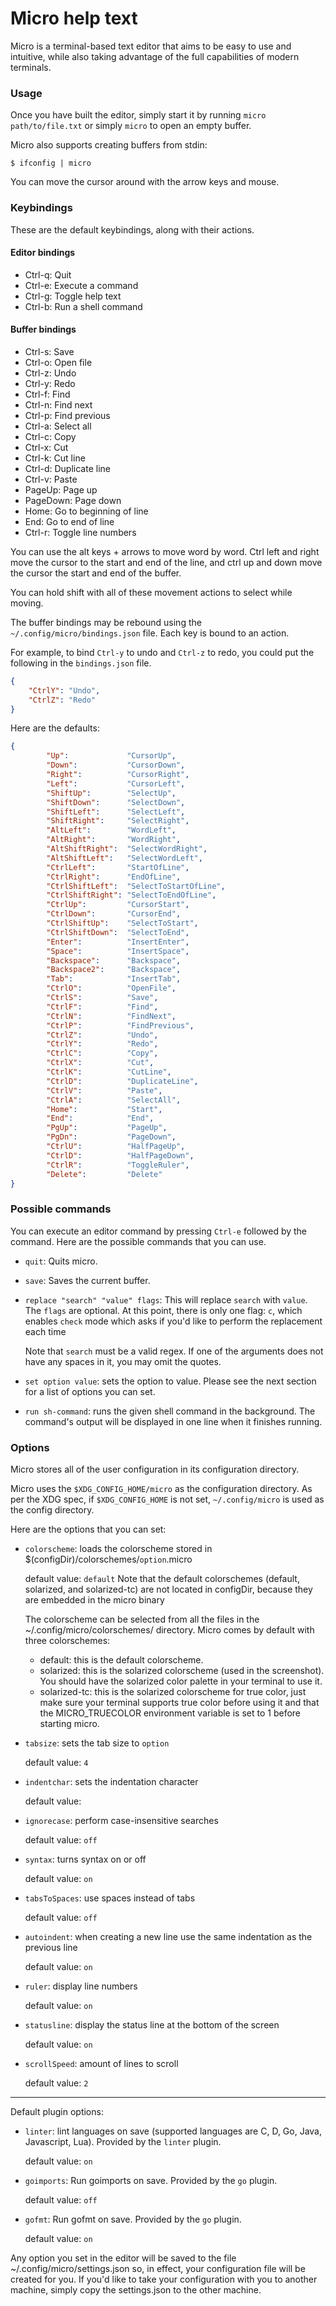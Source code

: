 # Micro help text

Micro is a terminal-based text editor that aims to be easy to use and intuitive, 
while also taking advantage of the full capabilities of modern terminals.

### Usage

Once you have built the editor, simply start it by running 
`micro path/to/file.txt` or simply `micro` to open an empty buffer.

Micro also supports creating buffers from stdin:

```
$ ifconfig | micro
```

You can move the cursor around with the arrow keys and mouse.

### Keybindings

These are the default keybindings, along with their actions.


#### Editor bindings

* Ctrl-q:   Quit
* Ctrl-e:   Execute a command
* Ctrl-g:   Toggle help text
* Ctrl-b:   Run a shell command

#### Buffer bindings

* Ctrl-s:   Save
* Ctrl-o:   Open file
* Ctrl-z:   Undo
* Ctrl-y:   Redo
* Ctrl-f:   Find
* Ctrl-n:   Find next
* Ctrl-p:   Find previous
* Ctrl-a:   Select all
* Ctrl-c:   Copy
* Ctrl-x:   Cut
* Ctrl-k:   Cut line
* Ctrl-d:   Duplicate line
* Ctrl-v:   Paste
* PageUp:   Page up
* PageDown: Page down
* Home:     Go to beginning of line
* End:      Go to end of line
* Ctrl-r:   Toggle line numbers

You can use the alt keys + arrows to move word by word.
Ctrl left and right move the cursor to the start and end of the line, and
ctrl up and down move the cursor the start and end of the buffer.

You can hold shift with all of these movement actions to select while moving.

The buffer bindings may be rebound using the `~/.config/micro/bindings.json` 
file. Each key is bound to an action.

For example, to bind `Ctrl-y` to undo and `Ctrl-z` to redo, you could put the 
following in the `bindings.json` file.

```json
{
    "CtrlY": "Undo",
    "CtrlZ": "Redo"
}
```

Here are the defaults:

```json
{
		"Up":             "CursorUp",
		"Down":           "CursorDown",
		"Right":          "CursorRight",
		"Left":           "CursorLeft",
		"ShiftUp":        "SelectUp",
		"ShiftDown":      "SelectDown",
		"ShiftLeft":      "SelectLeft",
		"ShiftRight":     "SelectRight",
		"AltLeft":        "WordLeft",
		"AltRight":       "WordRight",
		"AltShiftRight":  "SelectWordRight",
		"AltShiftLeft":   "SelectWordLeft",
		"CtrlLeft":       "StartOfLine",
		"CtrlRight":      "EndOfLine",
		"CtrlShiftLeft":  "SelectToStartOfLine",
		"CtrlShiftRight": "SelectToEndOfLine",
		"CtrlUp":         "CursorStart",
		"CtrlDown":       "CursorEnd",
		"CtrlShiftUp":    "SelectToStart",
		"CtrlShiftDown":  "SelectToEnd",
		"Enter":          "InsertEnter",
		"Space":          "InsertSpace",
		"Backspace":      "Backspace",
		"Backspace2":     "Backspace",
		"Tab":            "InsertTab",
		"CtrlO":          "OpenFile",
		"CtrlS":          "Save",
		"CtrlF":          "Find",
		"CtrlN":          "FindNext",
		"CtrlP":          "FindPrevious",
		"CtrlZ":          "Undo",
		"CtrlY":          "Redo",
		"CtrlC":          "Copy",
		"CtrlX":          "Cut",
		"CtrlK":          "CutLine",
		"CtrlD":          "DuplicateLine",
		"CtrlV":          "Paste",
		"CtrlA":          "SelectAll",
		"Home":           "Start",
		"End":            "End",
		"PgUp":           "PageUp",
		"PgDn":           "PageDown",
		"CtrlU":          "HalfPageUp",
		"CtrlD":          "HalfPageDown",
		"CtrlR":          "ToggleRuler",
		"Delete":         "Delete"
}

```


### Possible commands

You can execute an editor command by pressing `Ctrl-e` followed by the command.
Here are the possible commands that you can use.

* `quit`: Quits micro.
* `save`: Saves the current buffer.

* `replace "search" "value" flags`: This will replace `search` with `value`. 
   The `flags` are optional.
   At this point, there is only one flag: `c`, which enables `check` mode 
   which asks if you'd like to perform the replacement each time

   Note that `search` must be a valid regex.  If one of the arguments
   does not have any spaces in it, you may omit the quotes.

* `set option value`: sets the option to value. Please see the next section for
   a list of options you can set.

* `run sh-command`: runs the given shell command in the background. The 
   command's output will be displayed in one line when it finishes running.

### Options

Micro stores all of the user configuration in its configuration directory.

Micro uses the `$XDG_CONFIG_HOME/micro` as the configuration directory. As per
the XDG spec, if `$XDG_CONFIG_HOME` is not set, `~/.config/micro` is used as 
the config directory.

Here are the options that you can set:

* `colorscheme`: loads the colorscheme stored in 
   $(configDir)/colorschemes/`option`.micro

	default value: `default`
	Note that the default colorschemes (default, solarized, and solarized-tc)
    are not located in configDir, because they are embedded in the micro binary

    The colorscheme can be selected from all the files in the 
    ~/.config/micro/colorschemes/ directory. Micro comes by default with three
    colorschemes:

    * default: this is the default colorscheme.
    * solarized: this is the solarized colorscheme (used in the screenshot). 
      You should have the solarized color palette in your terminal to use it.
    * solarized-tc: this is the solarized colorscheme for true color, just 
      make sure your terminal supports true color before using it and that the 
      MICRO_TRUECOLOR environment variable is set to 1 before starting micro.


* `tabsize`: sets the tab size to `option`

	default value: `4`

* `indentchar`: sets the indentation character

	default value: ` `

* `ignorecase`: perform case-insensitive searches

	default value: `off`

* `syntax`: turns syntax on or off

	default value: `on`

* `tabsToSpaces`: use spaces instead of tabs

	default value: `off`

* `autoindent`: when creating a new line use the same indentation as the 
   previous line

    default value: `on`

* `ruler`: display line numbers

    default value: `on`

* `statusline`: display the status line at the bottom of the screen

    default value: `on`

* `scrollSpeed`: amount of lines to scroll

	default value: `2`

---

Default plugin options:

* `linter`: lint languages on save (supported languages are C, D, Go, Java,
   Javascript, Lua). Provided by the `linter` plugin.

    default value: `on`

* `goimports`: Run goimports on save. Provided by the `go` plugin.

    default value: `off`

* `gofmt`: Run gofmt on save. Provided by the `go` plugin.

    default value: `on`

Any option you set in the editor will be saved to the file 
~/.config/micro/settings.json so, in effect, your configuration file will be 
created for you. If you'd like to take your configuration with you to another
machine, simply copy the settings.json to the other machine.
